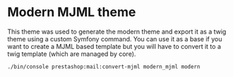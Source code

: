 # Modern MJML theme

This theme was used to generate the modern theme and export it as a twig theme using a custom Symfony
command. You can use it as a base if you want to create a MJML based template but you will have to convert
it to a twig template (which are managed by core).

```
./bin/console prestashop:mail:convert-mjml modern_mjml modern
```
